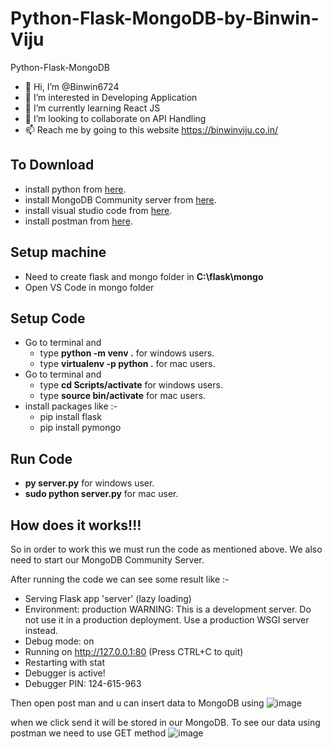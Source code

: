 # Python-Flask-MongoDB-by-Binwin-Viju
Python-Flask-MongoDB


- 👋 Hi, I’m @Binwin6724
- 👀 I’m interested in Developing Application
- 🌱 I’m currently learning React JS
- 💞️ I’m looking to collaborate on API Handling
- 📫 Reach me by going to this website https://binwinviju.co.in/

## To Download
* install python from [here](https://www.python.org/downloads/ "Python download link").
* install MongoDB Community server from [here](https://www.mongodb.com/try/download/community "MongoDB download link").
* install visual studio code from [here](https://code.visualstudio.com/download "VS code download link").
* install postman from [here](https://www.postman.com/downloads/ "postman download link").
## Setup machine
* Need to create flask and mongo folder in **C:\flask\mongo** 
* Open VS Code in mongo folder
## Setup Code
* Go to terminal and 
   * type **python -m venv .** for windows users. 
   * type **virtualenv -p python .** for mac users.
* Go to terminal and
   * type **cd Scripts/activate** for windows users.
   * type **source bin/activate** for mac users.
* install packages like :-
   * pip install flask
   * pip install pymongo
 ## Run Code
 * **py server.py** for windows user.
 * **sudo python server.py** for mac user.
 ## How does it works!!!

So in order to work this we must run the code as mentioned above. We also need to start our MongoDB Community Server.

After running the code we can see some result like :-
  * Serving Flask app 'server' (lazy loading)
 * Environment: production
   WARNING: This is a development server. Do not use it in a production deployment.   Use a production WSGI server instead.
 * Debug mode: on
 * Running on http://127.0.0.1:80 (Press CTRL+C to quit)
 * Restarting with stat
 * Debugger is active!
 * Debugger PIN: 124-615-963

Then open post man and u can insert data to MongoDB using 
 ![image](https://user-images.githubusercontent.com/71392436/161825519-975639aa-6c51-402b-9d27-15e683b1b146.png)

when we click send it will be stored in our MongoDB.
To see our data using postman we need to use GET method
![image](https://user-images.githubusercontent.com/71392436/161825980-0da504e7-833b-4606-9ecf-6787b51ceb35.png)

 
